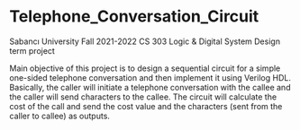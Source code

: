 # Telephone_Conversation_Circuit
Sabancı University Fall 2021-2022 CS 303 Logic &amp; Digital System Design term project 

Main objective of this project is to design a sequential circuit for a simple one-sided telephone conversation and then implement it using Verilog HDL.
Basically, the caller will initiate a telephone conversation with the callee and the caller will send characters to the callee. The circuit will calculate the cost of the call and send the cost value and the characters (sent from the caller to callee) as outputs.
